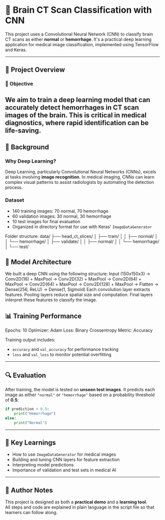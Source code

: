 # 🧠 Brain CT Scan Classification with CNN

This project uses a Convolutional Neural Network (CNN) to classify brain CT scans as either **normal** or **hemorrhage**. It's a practical deep learning application for medical image classification, implemented using TensorFlow and Keras.

---

## 🧾 Project Overview

### 🎯 Objective
We aim to train a deep learning model that can accurately detect hemorrhages in CT scan images of the brain. This is critical in medical diagnostics, where rapid identification can be life-saving.
---

## 🧠 Background

### Why Deep Learning?
Deep Learning, particularly Convolutional Neural Networks (CNNs), excels at tasks involving **image recognition**. In medical imaging, CNNs can learn complex visual patterns to assist radiologists by automating the detection process.

### Dataset
- 140 training images: 70 normal, 70 hemorrhage
- 60 validation images: 30 normal, 30 hemorrhage
- 10 test images for final evaluation
- Organized in directory format for use with Keras' `ImageDataGenerator`

Folder structure:
data/ ├── head_ct_slices/ │ ├── train/ │ │ ├── normal/ │ │ └── hemorrhage/ │ ├── validate/ │ │ ├── normal/ │ │ └── hemorrhage/ │ └── test/

## 🧬 Model Architecture

We built a deep CNN using the following structure:
Input (150x150x3)
→ Conv2D(16) + MaxPool
→ Conv2D(32) + MaxPool
→ Conv2D(64) + MaxPool
→ Conv2D(64) + MaxPool
→ Conv2D(128) + MaxPool
→ Flatten
→ Dense(256, ReLU)
→ Dense(1, Sigmoid)
Each convolution layer extracts features. Pooling layers reduce spatial size and computation. Final layers interpret these features to classify the image.

## 📊 Training Performance
Epochs: 10
Optimizer: Adam
Loss: Binary Crossentropy
Metric: Accuracy

Training output includes:
- `accuracy` and `val_accuracy` for performance tracking
- `loss` and `val_loss` to monitor potential overfitting

---

## 🔍 Evaluation

After training, the model is tested on **unseen test images**. It predicts each image as either `"normal"` or `"hemorrhage"` based on a probability threshold of **0.5**:

```python
if prediction < 0.5:
    print("Hemorrhage")
else:
    print("Normal")
```
---

## 📌 Key Learnings

- How to use `ImageDataGenerator` for medical images
- Building and tuning CNN layers for feature extraction
- Interpreting model predictions
- Importance of validation and test sets in medical AI

---

## 🧠 Author Notes

This project is designed as both a **practical demo** and a **learning tool**.  
All steps and code are explained in plain language in the script file so that learners can follow along.

